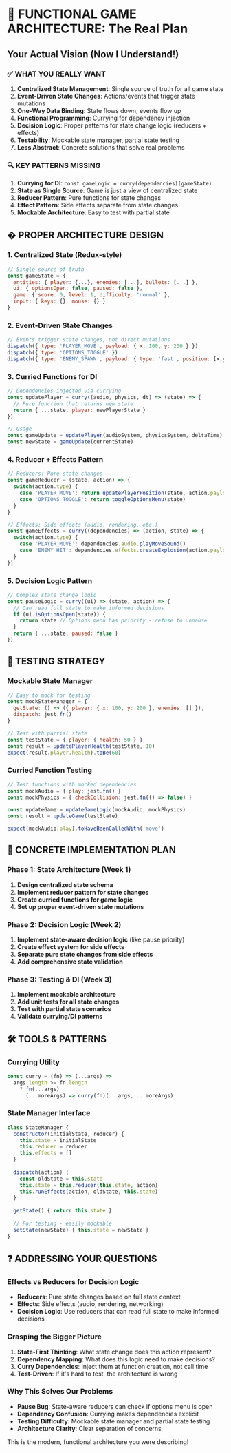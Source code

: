 # 🎯 FUNCTIONAL GAME ARCHITECTURE: The Real Plan

## Your Actual Vision (Now I Understand!)

### ✅ **WHAT YOU REALLY WANT**

1. **Centralized State Management**: Single source of truth for all game state
2. **Event-Driven State Changes**: Actions/events that trigger state mutations
3. **One-Way Data Binding**: State flows down, events flow up
4. **Functional Programming**: Currying for dependency injection
5. **Decision Logic**: Proper patterns for state change logic (reducers + effects)
6. **Testability**: Mockable state manager, partial state testing
7. **Less Abstract**: Concrete solutions that solve real problems

### 🔍 **KEY PATTERNS MISSING**

1. **Currying for DI**: `const gameLogic = curry(dependencies)(gameState)`
2. **State as Single Source**: Game is just a view of centralized state
3. **Reducer Pattern**: Pure functions for state changes
4. **Effect Pattern**: Side effects separate from state changes
5. **Mockable Architecture**: Easy to test with partial state

## �️ **PROPER ARCHITECTURE DESIGN**

### **1. Centralized State (Redux-style)**
```javascript
// Single source of truth
const gameState = {
  entities: { player: {...}, enemies: [...], bullets: [...] },
  ui: { optionsOpen: false, paused: false },
  game: { score: 0, level: 1, difficulty: 'normal' },
  input: { keys: {}, mouse: {} }
}
```

### **2. Event-Driven State Changes**
```javascript
// Events trigger state changes, not direct mutations
dispatch({ type: 'PLAYER_MOVE', payload: { x: 100, y: 200 } })
dispatch({ type: 'OPTIONS_TOGGLE' })
dispatch({ type: 'ENEMY_SPAWN', payload: { type: 'fast', position: [x,y] } })
```

### **3. Curried Functions for DI**
```javascript
// Dependencies injected via currying
const updatePlayer = curry((audio, physics, dt) => (state) => {
  // Pure function that returns new state
  return { ...state, player: newPlayerState }
})

// Usage
const gameUpdate = updatePlayer(audioSystem, physicsSystem, deltaTime)
const newState = gameUpdate(currentState)
```

### **4. Reducer + Effects Pattern**
```javascript
// Reducers: Pure state changes
const gameReducer = (state, action) => {
  switch(action.type) {
    case 'PLAYER_MOVE': return updatePlayerPosition(state, action.payload)
    case 'OPTIONS_TOGGLE': return toggleOptionsMenu(state)
  }
}

// Effects: Side effects (audio, rendering, etc.)
const gameEffects = curry((dependencies) => (action, state) => {
  switch(action.type) {
    case 'PLAYER_MOVE': dependencies.audio.playMoveSound()
    case 'ENEMY_HIT': dependencies.effects.createExplosion(action.payload.position)
  }
})
```

### **5. Decision Logic Pattern**
```javascript
// Complex state change logic
const pauseLogic = curry((ui) => (state, action) => {
  // Can read full state to make informed decisions
  if (ui.isOptionsOpen(state)) {
    return state // Options menu has priority - refuse to unpause
  }
  return { ...state, paused: false }
})
```

## 🧪 **TESTING STRATEGY**

### **Mockable State Manager**
```javascript
// Easy to mock for testing
const mockStateManager = {
  getState: () => ({ player: { x: 100, y: 200 }, enemies: [] }),
  dispatch: jest.fn()
}

// Test with partial state
const testState = { player: { health: 50 } }
const result = updatePlayerHealth(testState, 10)
expect(result.player.health).toBe(60)
```

### **Curried Function Testing**
```javascript
// Test functions with mocked dependencies
const mockAudio = { play: jest.fn() }
const mockPhysics = { checkCollision: jest.fn(() => false) }

const updateGame = updateGameLogic(mockAudio, mockPhysics)
const result = updateGame(testState)

expect(mockAudio.play).toHaveBeenCalledWith('move')
```

## 🎯 **CONCRETE IMPLEMENTATION PLAN**

### **Phase 1: State Architecture (Week 1)**
1. **Design centralized state schema**
2. **Implement reducer pattern for state changes**
3. **Create curried functions for game logic**
4. **Set up proper event-driven state mutations**

### **Phase 2: Decision Logic (Week 2)**  
1. **Implement state-aware decision logic** (like pause priority)
2. **Create effect system for side effects**
3. **Separate pure state changes from side effects**
4. **Add comprehensive state validation**

### **Phase 3: Testing & DI (Week 3)**
1. **Implement mockable architecture**
2. **Add unit tests for all state changes**
3. **Test with partial state scenarios**
4. **Validate currying/DI patterns**

## 🛠️ **TOOLS & PATTERNS**

### **Currying Utility**
```javascript
const curry = (fn) => (...args) => 
  args.length >= fn.length 
    ? fn(...args) 
    : (...moreArgs) => curry(fn)(...args, ...moreArgs)
```

### **State Manager Interface**
```javascript
class StateManager {
  constructor(initialState, reducer) {
    this.state = initialState
    this.reducer = reducer
    this.effects = []
  }
  
  dispatch(action) {
    const oldState = this.state
    this.state = this.reducer(this.state, action)
    this.runEffects(action, oldState, this.state)
  }
  
  getState() { return this.state }
  
  // For testing - easily mockable
  setState(newState) { this.state = newState }
}
```

## ❓ **ADDRESSING YOUR QUESTIONS**

### **Effects vs Reducers for Decision Logic**
- **Reducers**: Pure state changes based on full state context
- **Effects**: Side effects (audio, rendering, networking)
- **Decision Logic**: Use reducers that can read full state to make informed decisions

### **Grasping the Bigger Picture**
1. **State-First Thinking**: What state change does this action represent?
2. **Dependency Mapping**: What does this logic need to make decisions?
3. **Curry Dependencies**: Inject them at function creation, not call time
4. **Test-Driven**: If it's hard to test, the architecture is wrong

### **Why This Solves Our Problems**
- **Pause Bug**: State-aware reducers can check if options menu is open
- **Dependency Confusion**: Currying makes dependencies explicit
- **Testing Difficulty**: Mockable state manager and partial state testing
- **Architecture Clarity**: Clear separation of concerns

This is the modern, functional architecture you were describing!
